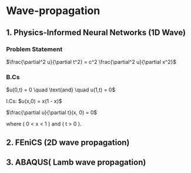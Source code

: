 # Wave-propagation
## 1. Physics-Informed Neural Networks (1D Wave) 
### Problem Statement
$\frac{\partial^2 u}{\partial t^2} = c^2 \frac{\partial^2 u}{\partial x^2}\$

### B.Cs 
$u(0,t) = 0 \quad \text{and} \quad u(1,t) = 0\$ 

I.Cs: $u(x,0) = x(1 - x)\$

$\frac{\partial u}{\partial t}(x, 0) = 0\$  
      
where \( 0 < x < 1 \) and \( t > 0 \).
## 2. FEniCS (2D wave propagation) 
## 3. ABAQUS( Lamb wave propagation)
